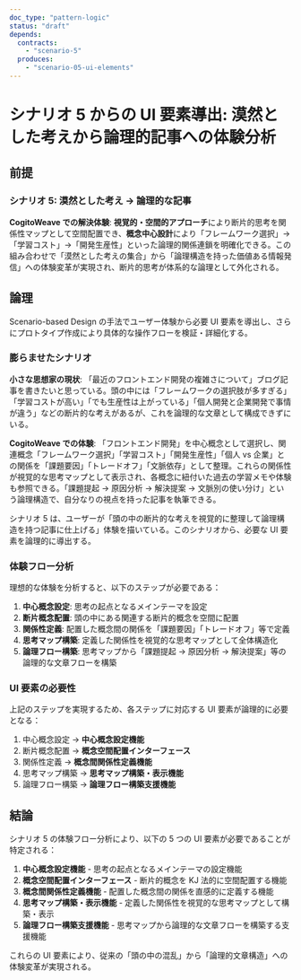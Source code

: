 ```yaml
---
doc_type: "pattern-logic"
status: "draft"
depends:
  contracts:
    - "scenario-5"
  produces:
    - "scenario-05-ui-elements"
---
```


# シナリオ 5 からの UI 要素導出: 漠然とした考えから論理的記事への体験分析

## 前提

### シナリオ 5: 漠然とした考え → 論理的な記事

<!-- PREMISE_BEGIN: scenario-5 -->

**CogitoWeave での解決体験**: **視覚的・空間的アプローチ**により断片的思考を関係性マップとして空間配置でき、**概念中心設計**により「フレームワーク選択」→「学習コスト」→「開発生産性」といった論理的関係連鎖を明確化できる。この組み合わせで「漠然とした考えの集合」から「論理構造を持った価値ある情報発信」への体験変革が実現され、断片的思考が体系的な論理として外化される。

<!-- PREMISE_END: scenario-5 -->

## 論理

Scenario-based Design の手法でユーザー体験から必要 UI 要素を導出し、さらにプロトタイプ作成により具体的な操作フローを検証・詳細化する。

### 膨らませたシナリオ

**小さな思想家の現状**: 「最近のフロントエンド開発の複雑さについて」ブログ記事を書きたいと思っている。頭の中には「フレームワークの選択肢が多すぎる」「学習コストが高い」「でも生産性は上がっている」「個人開発と企業開発で事情が違う」などの断片的な考えがあるが、これを論理的な文章として構成できずにいる。

**CogitoWeave での体験**: 「フロントエンド開発」を中心概念として選択し、関連概念「フレームワーク選択」「学習コスト」「開発生産性」「個人 vs 企業」との関係を「課題要因」「トレードオフ」「文脈依存」として整理。これらの関係性が視覚的な思考マップとして表示され、各概念に紐付いた過去の学習メモや体験も参照できる。「課題提起 → 原因分析 → 解決提案 → 文脈別の使い分け」という論理構造で、自分なりの視点を持った記事を執筆できる。

シナリオ 5 は、ユーザーが「頭の中の断片的な考えを視覚的に整理して論理構造を持つ記事に仕上げる」体験を描いている。このシナリオから、必要な UI 要素を論理的に導出する。

### 体験フロー分析

理想的な体験を分析すると、以下のステップが必要である：

1. **中心概念設定**: 思考の起点となるメインテーマを設定
2. **断片概念配置**: 頭の中にある関連する断片的概念を空間に配置
3. **関係性定義**: 配置した概念間の関係を「課題要因」「トレードオフ」等で定義
4. **思考マップ構築**: 定義した関係性を視覚的な思考マップとして全体構造化
5. **論理フロー構築**: 思考マップから「課題提起 → 原因分析 → 解決提案」等の論理的な文章フローを構築

### UI 要素の必要性

上記のステップを実現するため、各ステップに対応する UI 要素が論理的に必要となる：

1. 中心概念設定 → **中心概念設定機能**
2. 断片概念配置 → **概念空間配置インターフェース**
3. 関係性定義 → **概念間関係性定義機能**
4. 思考マップ構築 → **思考マップ構築・表示機能**
5. 論理フロー構築 → **論理フロー構築支援機能**

## 結論

シナリオ 5 の体験フロー分析により、以下の 5 つの UI 要素が必要であることが特定される：

<!-- FOUNDATION_BEGIN: scenario-05-ui-elements -->

1. **中心概念設定機能** - 思考の起点となるメインテーマの設定機能
2. **概念空間配置インターフェース** - 断片的概念を KJ 法的に空間配置する機能
3. **概念間関係性定義機能** - 配置した概念間の関係を直感的に定義する機能
4. **思考マップ構築・表示機能** - 定義した関係性を視覚的な思考マップとして構築・表示
5. **論理フロー構築支援機能** - 思考マップから論理的な文章フローを構築する支援機能

<!-- FOUNDATION_END: scenario-05-ui-elements -->

これらの UI 要素により、従来の「頭の中の混乱」から「論理的文章構造」への体験変革が実現される。
